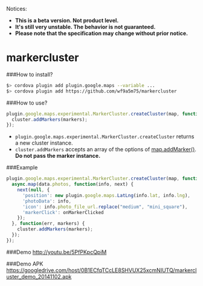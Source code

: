 Notices:
- **This is a beta version. Not product level.**
- **It's still very unstable. The behavior is not guaranteed.**
- **Please note that the specification may change without prior notice.**

markercluster
=============

###How to install?
```bash
$> cordova plugin add plugin.google.maps --variable ...
$> cordova plugin add https://github.com/wf9a5m75/markercluster
```

###How to use?
```js
plugin.google.maps.experimental.MarkerCluster.createCluster(map, function(cluster) {
  cluster.addMarkers(markers);
});
```

- `plugin.google.maps.experimental.MarkerCluster.createCluster` returns a new cluster instance.
- `cluster.addMarkers` accepts an array of the options of [map.addMarker()](https://github.com/wf9a5m75/phonegap-googlemaps-plugin/wiki/Marker). **Do not pass the marker instance.**


###Example
```js
plugin.google.maps.experimental.MarkerCluster.createCluster(map, function(cluster) {
  async.map(data.photos, function(info, next) {
    next(null, {
      'position': new plugin.google.maps.LatLng(info.lat, info.lng),
      'photoData': info,
      'icon': info.photo_file_url.replace("medium", "mini_square"),
      'markerClick': onMarkerClicked
    });
  }, function(err, markers) {
    cluster.addMarkers(markers);
  });
});
```

###Demo
http://youtu.be/5PfPKpcQpiM

###Demo APK
https://googledrive.com/host/0B1ECfqTCcLE8SHVUX25xcmNIUTQ/markercluster_demo_20141102.apk
